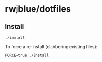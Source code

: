 # rwjblue/dotfiles

## install

```
./install
```

To force a re-install (clobbering existing files):

```
FORCE=true ./install
```
